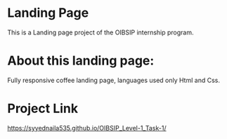 # Landing Page
This is a Landing page project of the OIBSIP internship program.
# About this landing page:
Fully responsive coffee landing page, languages used only Html and Css.
# Project Link
https://syyednaila535.github.io/OIBSIP_Level-1_Task-1/
